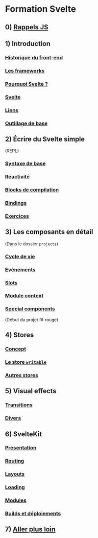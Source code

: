 # Formation Svelte

## 0) [Rappels JS](./contenus/0_reminders/0-1_index.md)

## 1) Introduction

### [Historique du front-end](./contenus/1_intro/1-1_history.md)

### [Les frameworks](./contenus/1_intro/1-2_frameworks.md)

### [Pourquoi Svelte ?](./contenus/1_intro/1-3_why_svelte.md)

### [Svelte](./contenus/1_intro/1-4_svelte.md)

### [Liens](./contenus/1_intro/1-5_links.md)

### [Outillage de base](./contenus/1_intro/1-6_tools.md)

## 2) Écrire du Svelte simple

(REPL)

### [Syntaxe de base](./contenus/2_syntax/2-1_bases.md)

### [Réactivité](./contenus/2_syntax/2-2_reactivity.md)

### [Blocks de compilation](./contenus/2_syntax/2-3_blocks.md)

### [Bindings](./contenus/2_syntax/2-4_bindings.md)

### [Exercices](./contenus/2_syntax/2-5_exos.md)

## 3) Les composants en détail

(Dans le dossier `projects`)

### [Cycle de vie](./contenus/3_components/3-1_lifecycle.md)

### [Évènements](./contenus/3_components/3-2_events.md)

### [Slots](./contenus/3_components/3-3_slots.md)

### [Module context](./contenus/3_components/3-4_context_module.md)

### [Special components](./contenus/3_components/3-5_special_components.md)

(Début du projet fil-rouge)

## 4) Stores

### [Concept](./contenus/4_stores/4-1_concept.md)

### [Le store `writable`](./contenus/4_stores/4-2_writable.md)

### [Autres stores](./contenus/4_stores/4-3_other.md)

## 5) Visual effects

### [Transitions](./contenus/5_visual/5-1_transitions.md)

### [Divers](./contenus/5_visual/5-2_misc.md)

## 6) SvelteKit

### [Présentation](./contenus/6_svelte-kit/6-1_intro.md)

### [Routing](./contenus/6_svelte-kit/6-2_routing.md)

### [Layouts](./contenus/6_svelte-kit/6-3_layouts.md)

### [Loading](./contenus/6_svelte-kit/6-4_loading.md)

### [Modules](./contenus/6_svelte-kit/6-5_modules.md)

### [Builds et déploiements](./contenus/6_svelte-kit/6-6-build_and_deploy.md)

## 7) [Aller plus loin](./contenus/7_beyond/7-1_index.md)
